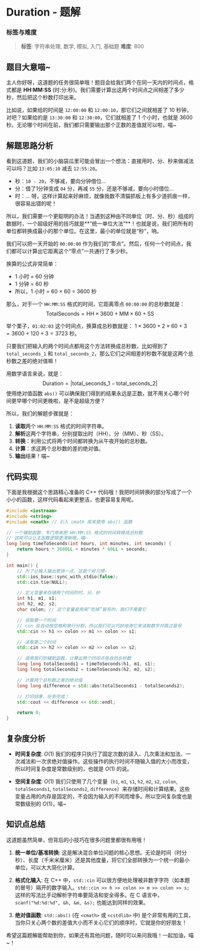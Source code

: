 # Duration - 题解

### 标签与难度
> **标签**: 字符串处理, 数学, 模拟, 入门, 基础题
> **难度**: 800

## 题目大意喵~

主人你好呀，这道题的任务很简单哦！题目会给我们两个在同一天内的时间点，格式都是 **HH:MM:SS** (时:分:秒)。我们需要计算出这两个时间点之间相差了多少秒，然后把这个秒数打印出来。

比如说，如果给的时间是 `12:00:00` 和 `12:00:10`，那它们之间就相差了 10 秒钟，对吧？如果给的是 `13:30:00` 和 `12:30:00`，它们就相差了 1 个小时，也就是 3600 秒。无论哪个时间在前，我们都只需要输出那个正数的差值就可以啦，喵~

## 解题思路分析

看到这道题，我们的小脑袋瓜里可能会冒出一个想法：直接用时、分、秒来做减法可以吗？比如 `13:05:10` 减去 `12:55:20`。
- 秒：`10 - 20`，不够减，要向分钟借位...
- 分：借了1分钟变成 `04` 分，再减 `55` 分，还是不够减，要向小时借位...
- 时：...
呀，这样计算起来好麻烦，就像我数不清猫抓板上有多少道抓痕一样，很容易出错的呢！

所以，我们需要一个更聪明的办法！当遇到这种由不同单位（时、分、秒）组成的数据时，一个超级好用的技巧就是**“统一单位大法”**！也就是说，我们把所有的单位都转换成最小的那个单位。在这里，最小的单位就是“秒”，呐。

我们可以把一天开始的 `00:00:00` 作为我们的“零点”。然后，任何一个时间点，我们都可以计算出它距离这个“零点”一共通行了多少秒。

换算的公式非常简单：
- 1 小时 = 60 分钟
- 1 分钟 = 60 秒
- 所以，1 小时 = 60 × 60 = 3600 秒

那么，对于一个 `HH:MM:SS` 格式的时间，它距离零点 `00:00:00` 的总秒数就是：
$$
\text{TotalSeconds} = \text{HH} \times 3600 + \text{MM} \times 60 + \text{SS}
$$

举个栗子，`01:02:03` 这个时间点，换算成总秒数就是：
$1 \times 3600 + 2 \times 60 + 3 = 3600 + 120 + 3 = 3723$ 秒。

只要我们把输入的两个时间点都用这个方法转换成总秒数，比如得到了 `total_seconds_1` 和 `total_seconds_2`，那么它们之间相差的秒数不就是这两个总秒数之差的绝对值嘛！

用数学语言来说，就是：
$$
\text{Duration} = |\text{total\_seconds\_1} - \text{total\_seconds\_2}|
$$
使用绝对值函数 `abs()` 可以确保我们得到的结果永远是正数，就不用关心哪个时间更早哪个时间更晚啦，是不是超级方便？

所以，我们的解题步骤就是：
1.  **读取**两个 `HH:MM:SS` 格式的时间字符串。
2.  **解析**这两个字符串，分别提取出时（HH）、分（MM）、秒（SS）。
3.  **转换**：利用公式将两个时间都转换为从午夜开始的总秒数。
4.  **计算**：求这两个总秒数的差的绝对值。
5.  **输出**结果！喵~

## 代码实现

下面是我根据这个思路精心准备的 C++ 代码哦！我把时间转换的部分写成了一个小小的函数，这样代码看起来更整洁，也更容易复用呢。

```cpp
#include <iostream>
#include <string>
#include <cmath> // 引入 cmath 库来使用 abs() 函数

// 一个辅助函数，专门用来把 HH:MM:SS 格式的时间转换成总秒数
// 这样可以让主函数逻辑更清晰哦，喵~
long long timeToSeconds(int hours, int minutes, int seconds) {
    return hours * 3600LL + minutes * 60LL + seconds;
}

int main() {
    // 为了让输入输出更快一点，这是个好习惯~
    std::ios_base::sync_with_stdio(false);
    std::cin.tie(NULL);

    // 定义变量来存储两个时间的时、分、秒
    int h1, m1, s1;
    int h2, m2, s2;
    char colon; // 这个变量是用来“吃掉”冒号的，我们不需要它

    // 读取第一个时间
    // cin 会自动按空格和换行分割，所以我们可以巧妙地用它来读取数字并跳过冒号
    std::cin >> h1 >> colon >> m1 >> colon >> s1;

    // 读取第二个时间
    std::cin >> h2 >> colon >> m2 >> colon >> s2;

    // 调用我们的辅助函数，计算出两个时间点各自的总秒数
    long long totalSeconds1 = timeToSeconds(h1, m1, s1);
    long long totalSeconds2 = timeToSeconds(h2, m2, s2);

    // 计算两个总秒数之差的绝对值
    long long difference = std::abs(totalSeconds1 - totalSeconds2);

    // 打印结果，任务完成！
    std::cout << difference << std::endl;

    return 0;
}
```

## 复杂度分析

- **时间复杂度**: $O(1)$
  我们的程序只执行了固定次数的读入、几次乘法和加法、一次减法和一次求绝对值操作。这些操作的执行时间不随输入值的大小而改变，所以时间复杂度是常数级别的，也就是 $O(1)$ 的说。

- **空间复杂度**: $O(1)$
  我们只使用了几个变量（`h1`, `m1`, `s1`, `h2`, `m2`, `s2`, `colon`, `totalSeconds1`, `totalSeconds2`, `difference`）来存储时间和计算结果。这些变量占用的内存是固定的，不会因为输入的不同而增多。所以空间复杂度也是常数级别的 $O(1)$，喵~

## 知识点总结

这道题虽然简单，但背后的小技巧在很多问题里都很有用哦！

1.  **统一单位/基准转换**: 这是解决混合单位问题的核心思想。无论是时间（时分秒）、长度（千米米厘米）还是其他度量，将它们全部转换为一个统一的最小单位，可以大大简化计算。

2.  **格式化输入**: 在 C++ 中，`std::cin` 可以很方便地处理被非数字字符（如本题的冒号）隔开的数字输入。`std::cin >> h >> colon >> m >> colon >> s;` 这样的写法比手动解析字符串要简洁和安全得多。在 C 语言中，`scanf("%d:%d:%d", &h, &m, &s);` 也能达到同样的效果。

3.  **绝对值函数**: `std::abs()` (在 `<cmath>` 或 `<cstdlib>` 中) 是个非常有用的工具，当你只关心两个数的差值大小而不关心它们的顺序时，它就是你的好朋友！

希望这篇题解能帮助到你，如果还有其他问题，随时可以来问我哦！一起加油，喵~！